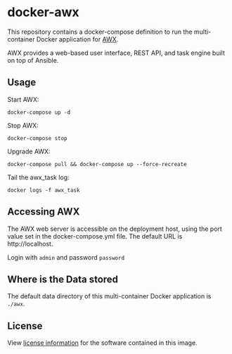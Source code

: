 # docker-awx

This repository contains a docker-compose definition to run the multi-container Docker application for [AWX](https://github.com/ansible/awx).

AWX provides a web-based user interface, REST API, and task engine built on top of Ansible.

## Usage

Start AWX:

    docker-compose up -d

Stop AWX:

    docker-compose stop

Upgrade AWX:

    docker-compose pull && docker-compose up --force-recreate

Tail the awx_task log:

    docker logs -f awx_task

## Accessing AWX

The AWX web server is accessible on the deployment host, using the port value set in the docker-compose.yml file. The default URL is http://localhost.

Login with ```admin``` and password ```password```

## Where is the Data stored

The default data directory of this multi-container Docker application is ```./awx```.

## License

View [license information](https://github.com/ansible/awx/blob/devel/LICENSE.md) for the software contained in this image.